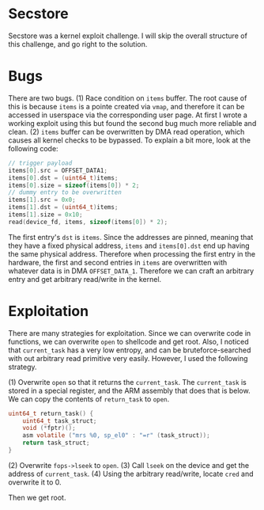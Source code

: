 # Secstore
Secstore was a kernel exploit challenge. I will skip the overall structure of this challenge, and go right to the solution.

# Bugs
There are two bugs.
(1) Race condition on `items` buffer. The root cause of this is because `items` is a pointe created via `vmap`, and therefore it can be accessed in userspace via the corresponding user page. At first I wrote a working exploit using this but found the second bug much more reliable and clean. 
(2) `items` buffer can be overwritten by DMA read operation, which causes all kernel checks to be bypassed.
To explain a bit more, look at the following code:

```c
// trigger payload
items[0].src = OFFSET_DATA1;
items[0].dst = (uint64_t)items;
items[0].size = sizeof(items[0]) * 2;
// dummy entry to be overwritten
items[1].src = 0x0;
items[1].dst = (uint64_t)items;
items[1].size = 0x10;
read(device_fd, items, sizeof(items[0]) * 2);
```

The first entry's `dst` is `items`. Since the addresses are pinned, meaning that they have a fixed physical address, `items` and `items[0].dst` end up having the same physical address. Therefore when processing the first entry in the hardware, the first and second entries in `items` are overwritten with whatever data is in DMA `OFFSET_DATA_1`. Therefore we can craft an arbitrary entry and get arbitrary read/write in the kernel.

# Exploitation
There are many strategies for exploitation. Since we can overwrite code in functions, we can overwrite `open` to shellcode and get root. Also, I noticed that `current_task` has a very low entropy, and can be bruteforce-searched with out arbitrary read primitive very easily.  However, I used the following strategy.

(1) Overwrite `open` so that it returns the `current_task`. The `current_task` is stored in a special register, and the ARM assembly that does that is below. We can copy the contents of `return_task` to `open`.
```c
uint64_t return_task() {
    uint64_t task_struct;
    void (*fptr)();
	asm volatile ("mrs %0, sp_el0" : "=r" (task_struct));
    return task_struct;
}
```
(2) Overwrite `fops->lseek` to `open`. 
(3) Call `lseek` on the device and get the address of `current_task`. 
(4) Using the arbitrary read/write, locate `cred` and overwrite it to 0. 

Then we get root.
